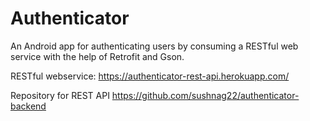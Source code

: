 # Authenticator
An Android app for authenticating users by consuming a RESTful web service with the help of Retrofit and Gson.

RESTful webservice: https://authenticator-rest-api.herokuapp.com/

Repository for REST API https://github.com/sushnag22/authenticator-backend
